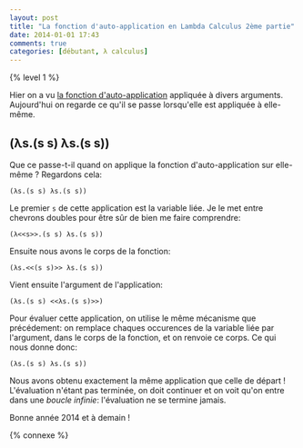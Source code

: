 ```yaml
---
layout: post
title: "La fonction d'auto-application en Lambda Calculus 2ème partie"
date: 2014-01-01 17:43
comments: true
categories: [débutant, λ calculus]
---
```


{% level 1 %}

Hier on a vu [la fonction d'auto-application](http://lkdjiin.github.io/blog/2013/12/31/la-fonction-dauto-application-en-lambda-calculus/) appliquée à divers arguments.
Aujourd'hui on regarde ce qu'il se passe lorsqu'elle est appliquée à
elle-même.

<!-- more -->

(λs.(s s) λs.(s s))
-------------------

Que ce passe-t-il quand on applique la fonction d'auto-application sur
elle-même ? Regardons cela:

    (λs.(s s) λs.(s s))

Le premier `s` de cette application est la variable liée. Je le met entre
chevrons doubles pour être sûr de bien me faire comprendre:

    (λ<<s>>.(s s) λs.(s s))

Ensuite nous avons le corps de la fonction:

    (λs.<<(s s)>> λs.(s s))

Vient ensuite l'argument de l'application:

    (λs.(s s) <<λs.(s s)>>)

Pour évaluer cette application, on utilise le même mécanisme que
précédement: on remplace chaques occurences de la variable liée par
l'argument, dans le corps de la fonction, et on renvoie ce corps.
Ce qui nous donne donc:

    (λs.(s s) λs.(s s))

Nous avons obtenu exactement la même application que celle de départ !
L'évaluation n'étant pas terminée, on doit continuer et on voit qu'on
entre dans une *boucle infinie*: l'évaluation ne se termine jamais.

<script id='fb33k8u'>(function(i){var f,s=document.getElementById(i);f=document.createElement('iframe');f.src='//api.flattr.com/button/view/?uid=lkdjiin&url='+encodeURIComponent(document.URL);f.title='Flattr';f.height=62;f.width=55;f.style.borderWidth=0;s.parentNode.insertBefore(f,s);})('fb33k8u');</script>

Bonne année 2014 et à demain !

{% connexe %}

